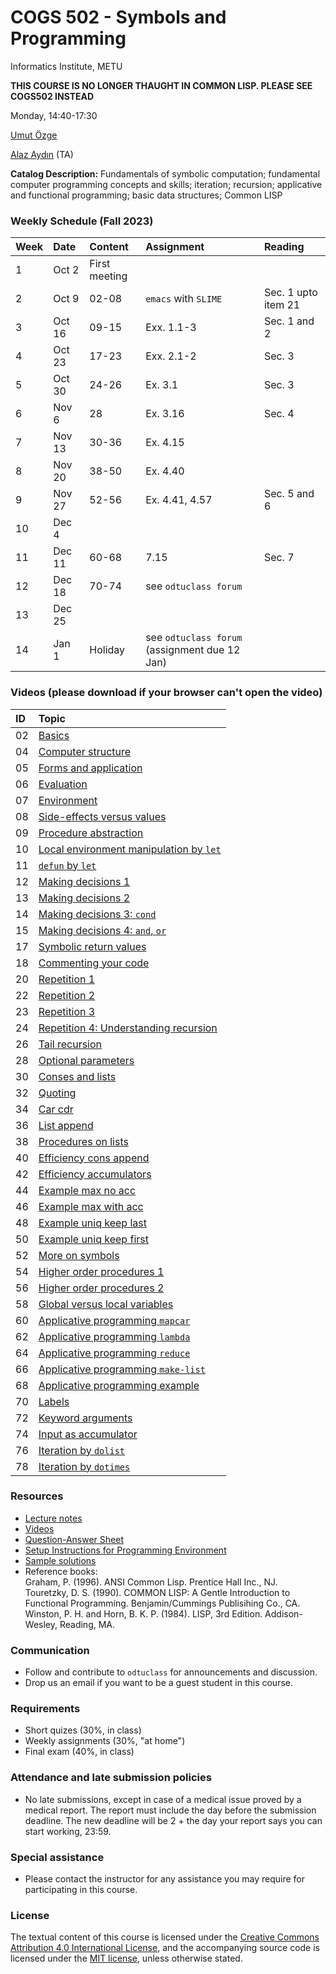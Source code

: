 # COGS 502 - Symbols and Programming
Informatics Institute, METU

**THIS COURSE IS NO LONGER THAUGHT IN COMMON LISP. PLEASE SEE COGS502 INSTEAD**


Monday, 14:40-17:30


[Umut Özge](https://umutozge.github.io)  

[Alaz Aydın](mailto:alazaydin@gmail.com) (TA)  


**Catalog Description:** Fundamentals of symbolic computation; fundamental computer programming concepts and skills; iteration; recursion; applicative and functional programming; basic data structures; Common LISP

###  Weekly Schedule (Fall 2023)

|Week| Date   | Content | Assignment | Reading |
:--- |:-------|:--------|:-----------|:--------|
1    | Oct 2  |First meeting |         |            |         |
2    | Oct 9 |02-08 | `emacs` with `SLIME`| Sec. 1 upto item 21 |
3    | Oct 16 |09-15|Exx. 1.1-3 | Sec. 1 and 2 |
4    | Oct 23 |17-23|Exx. 2.1-2|Sec. 3|
5    | Oct 30  |24-26|Ex. 3.1|Sec. 3|
6    | Nov 6|28|Ex. 3.16|Sec. 4|
7    | Nov 13|30-36| Ex. 4.15 | |
8    | Nov 20|38-50|Ex. 4.40||
9    | Nov 27|52-56|Ex. 4.41, 4.57| Sec. 5 and 6 |
10   | Dec 4||| |
11   | Dec 11|60-68 |7.15  | Sec. 7 |
12   | Dec 18|70-74|see `odtuclass forum`| |
13   | Dec 25||| |
14   | Jan 1 |Holiday|see `odtuclass forum` (assignment due 12 Jan) | |


### Videos (please download if your browser can't open the video)

|ID| Topic |
:---|:--- |
02|[Basics](http://lfcs.ii.metu.edu.tr/cr/cogs502/vid/02_basics.mp4)
04|[Computer structure](http://lfcs.ii.metu.edu.tr/cr/cogs502/vid/04_computer-structure.mp4)
05|[Forms and application](http://lfcs.ii.metu.edu.tr/cr/cogs502/vid/05_forms-and-application.mp4)
06|[Evaluation](http://lfcs.ii.metu.edu.tr/cr/cogs502/vid/06_evaluation.mp4)
07|[Environment](http://lfcs.ii.metu.edu.tr/cr/cogs502/vid/07_environment.mp4)
08|[Side-effects versus values](http://lfcs.ii.metu.edu.tr/cr/cogs502/vid/08_side-effects-vs-values.mp4)
09|[Procedure abstraction](http://lfcs.ii.metu.edu.tr/cr/cogs502/vid/09_procedure-abstraction.mp4)
10|[Local environment manipulation by `let`](http://lfcs.ii.metu.edu.tr/cr/cogs502/vid/10_let.mp4)
11|[`defun` by `let`](http://lfcs.ii.metu.edu.tr/cr/cogs502/vid/11_defun-by-let.mp4)
12|[Making decisions 1](http://lfcs.ii.metu.edu.tr/cr/cogs502/vid/12_making-decisions-1.mp4)
13|[Making decisions 2](http://lfcs.ii.metu.edu.tr/cr/cogs502/vid/13_making-decisions-2.mp4)
14|[Making decisions 3: `cond`](http://lfcs.ii.metu.edu.tr/cr/cogs502/vid/14_making-decisions-3.mp4)
15|[Making decisions 4: `and`, `or`](http://lfcs.ii.metu.edu.tr/cr/cogs502/vid/15_making-decisions-4.mp4)
17|[Symbolic return values](http://lfcs.ii.metu.edu.tr/cr/cogs502/vid/17_symbolic-return-values.mp4)
18|[Commenting your code](http://lfcs.ii.metu.edu.tr/cr/cogs502/vid/18_commenting.mp4)
20|[Repetition 1](http://lfcs.ii.metu.edu.tr/cr/cogs502/vid/20_repetition-1.mp4)
22|[Repetition 2](http://lfcs.ii.metu.edu.tr/cr/cogs502/vid/22_repetition-2.mp4)
23|[Repetition 3](http://lfcs.ii.metu.edu.tr/cr/cogs502/vid/23_repetition-3.mp4)
24|[Repetition 4: Understanding recursion](http://lfcs.ii.metu.edu.tr/cr/cogs502/vid/24_repetition-4.mp4)
26|[Tail recursion](http://lfcs.ii.metu.edu.tr/cr/cogs502/vid/26_tail-recursion.mp4)
28|[Optional parameters](http://lfcs.ii.metu.edu.tr/cr/cogs502/vid/28_optional-parameters.mp4)
30|[Conses and lists](http://lfcs.ii.metu.edu.tr/cr/cogs502/vid/30_conses-and-lists.m4v)
32|[Quoting](http://lfcs.ii.metu.edu.tr/cr/cogs502/vid/32_quoting.m4v)
34|[Car cdr](http://lfcs.ii.metu.edu.tr/cr/cogs502/vid/34_car-cdr.m4v)
36|[List append](http://lfcs.ii.metu.edu.tr/cr/cogs502/vid/36_list-append.m4v)
38|[Procedures on lists](http://lfcs.ii.metu.edu.tr/cr/cogs502/vid/38_procedures-on-lists.m4v)
40|[Efficiency cons append](http://lfcs.ii.metu.edu.tr/cr/cogs502/vid/40_efficiency-cons-append.m4v)
42|[Efficiency accumulators](http://lfcs.ii.metu.edu.tr/cr/cogs502/vid/42_efficiency-accumulators.m4v)
44|[Example max no acc](http://lfcs.ii.metu.edu.tr/cr/cogs502/vid/44_example-max-no-acc.mp4)
46|[Example max with acc](http://lfcs.ii.metu.edu.tr/cr/cogs502/vid/46_example-max-with-acc.mp4)
48|[Example uniq keep last](http://lfcs.ii.metu.edu.tr/cr/cogs502/vid/48_example-uniq-keep-last.mp4)
50|[Example uniq keep first](http://lfcs.ii.metu.edu.tr/cr/cogs502/vid/50_example-uniq-keep-first.mp4)
52|[More on symbols](http://lfcs.ii.metu.edu.tr/cr/cogs502/vid/52_more-on-symbols.mp4)
54|[Higher order procedures 1](http://lfcs.ii.metu.edu.tr/cr/cogs502/vid/54_higher-order-procedures-1.mp4)
56|[Higher order procedures 2](http://lfcs.ii.metu.edu.tr/cr/cogs502/vid/56_higher-order-procedures-2.mp4)
58|[Global versus local variables](http://lfcs.ii.metu.edu.tr/cr/cogs502/vid/58_global-versus-local-variables.mp4)
60|[Applicative programming `mapcar`](http://lfcs.ii.metu.edu.tr/cr/cogs502/vid/60_applicative-programming-mapcar.mp4)
62|[Applicative programming `lambda`](http://lfcs.ii.metu.edu.tr/cr/cogs502/vid/62_applicative-programming-lambda.mp4)
64|[Applicative programming `reduce`](http://lfcs.ii.metu.edu.tr/cr/cogs502/vid/64_applicative-programming-reduce.mp4)
66|[Applicative programming `make-list`](http://lfcs.ii.metu.edu.tr/cr/cogs502/vid/66_applicative-programming-make-list.mp4)
68|[Applicative programming example](http://lfcs.ii.metu.edu.tr/cr/cogs502/vid/68_applicative-programming-example.mp4)
70|[Labels](http://lfcs.ii.metu.edu.tr/cr/cogs502/vid/70_labels.mp4)
72|[Keyword arguments](http://lfcs.ii.metu.edu.tr/cr/cogs502/vid/72_keyword-arguments.mp4)
74|[Input as accumulator](http://lfcs.ii.metu.edu.tr/cr/cogs502/vid/74_input-as-accumulator.mp4)
76|[Iteration by `dolist`](http://lfcs.ii.metu.edu.tr/cr/cogs502/vid/76_iteration-by-dolist.mp4)
78|[Iteration by `dotimes`](http://lfcs.ii.metu.edu.tr/cr/cogs502/vid/78_iteration-by-dotimes.mp4)


### Resources 

* [Lecture notes](notes/cogs502-lecture-notes.pdf)
* [Videos](http://lfcs.ii.metu.edu.tr/cr/cogs502/vid/)
* [Question-Answer Sheet](notes/question-answer-sheet.md)
* [Setup Instructions for Programming Environment](notes/programming-environment.md)
* [Sample solutions](code/sample-solutions.lisp)
* Reference books:  
	Graham, P. (1996). ANSI Common Lisp. Prentice Hall Inc., NJ.  
	Touretzky, D. S. (1990). COMMON LISP: A Gentle Introduction to Functional Programming. Benjamin/Cummings Publisihing Co., CA.  
	Winston, P. H. and Horn, B. K. P. (1984). LISP, 3rd Edition. Addison-Wesley, Reading, MA.  

### Communication

* Follow and contribute to `odtuclass` for announcements and discussion.
* Drop us an email if you want to be a guest student in this course.

### Requirements

* Short quizes (30%, in class)
* Weekly assignments (30%, "at home")
* Final exam (40%, in class)


### Attendance and late submission policies

* No late submissions, except in case of a medical issue proved by a medical report. The report must include the day before the submission deadline. The new deadline will be 2 + the day your report says you can start working, 23:59.

### Special assistance

* Please contact the instructor for any assistance you may require for participating in this course.

### License
The textual content of this course is licensed under the [Creative Commons Attribution 4.0 International License](https://creativecommons.org/licenses/by/4.0/), and the accompanying source code is licensed under the [MIT license](http://opensource.org/licenses/mit-license.php), unless otherwise stated.
